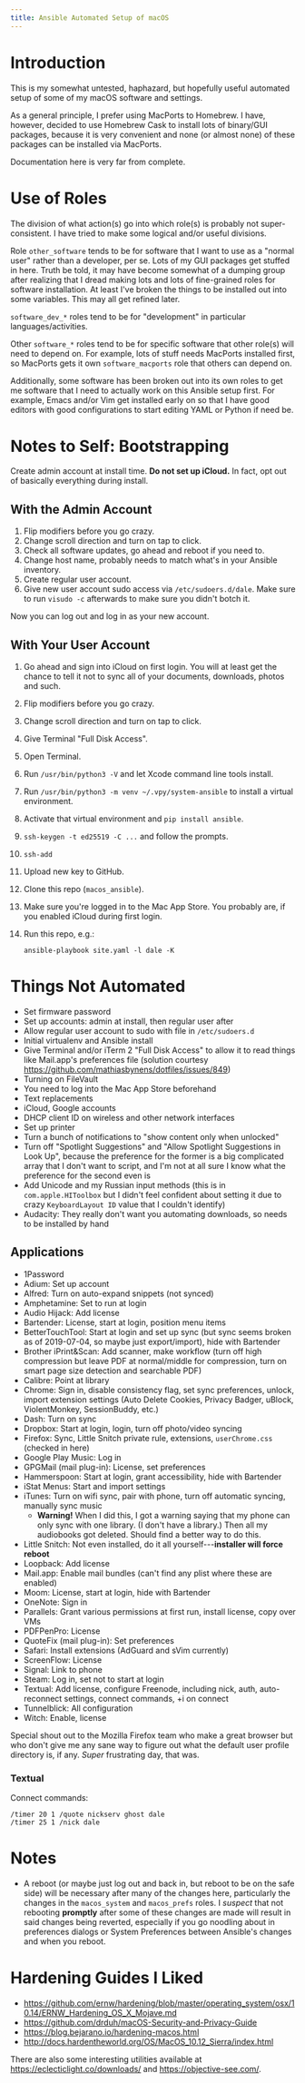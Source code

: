 ```yaml
---
title: Ansible Automated Setup of macOS
---
```


# Introduction

This is my somewhat untested, haphazard, but hopefully useful automated setup of some of my macOS software and settings.

As a general principle, I prefer using MacPorts to Homebrew.  I have, however, decided to use Homebrew Cask to install lots of binary/GUI packages, because it is very convenient and none (or almost none) of these packages can be installed via MacPorts.

Documentation here is very far from complete.


# Use of Roles

The division of what action(s) go into which role(s) is probably not super-consistent.  I have tried to make some logical and/or useful divisions.

Role `other_software` tends to be for software that I want to use as a "normal user" rather than a developer, per se.  Lots of my GUI packages get stuffed in here.  Truth be told, it may have become somewhat of a dumping group after realizing that I dread making lots and lots of fine-grained roles for software installation.  At least I've broken the things to be installed out into some variables.  This may all get refined later.

`software_dev_*` roles tend to be for "development" in particular languages/activities.

Other `software_*` roles tend to be for specific software that other role(s) will need to depend on.  For example, lots of stuff needs MacPorts installed first, so MacPorts gets it own `software_macports` role that others can depend on.

Additionally, some software has been broken out into its own roles to get me software that I need to actually work on this Ansible setup first.  For example, Emacs and/or Vim get installed early on so that I have good editors with good configurations to start editing YAML or Python if need be.


# Notes to Self: Bootstrapping

Create admin account at install time.  **Do not set up iCloud.**  In fact, opt out of basically everything during install.


## With the Admin Account

1. Flip modifiers before you go crazy.
2. Change scroll direction and turn on tap to click.
3. Check all software updates, go ahead and reboot if you need to.
4. Change host name, probably needs to match what's in your Ansible inventory.
5. Create regular user account.
6. Give new user account sudo access via `/etc/sudoers.d/dale`.  Make sure to run `visudo -c` afterwards to make sure you didn't botch it.

Now you can log out and log in as your new account.


## With Your User Account

1. Go ahead and sign into iCloud on first login.  You will at least get the chance to tell it not to sync all of your documents, downloads, photos and such.
2. Flip modifiers before you go crazy.
3. Change scroll direction and turn on tap to click.
4. Give Terminal "Full Disk Access".
5. Open Terminal.
6. Run `/usr/bin/python3 -V` and let Xcode command line tools install.
7. Run `/usr/bin/python3 -m venv ~/.vpy/system-ansible` to install a virtual environment.
8. Activate that virtual environment and `pip install ansible`.
9. `ssh-keygen -t ed25519 -C ...` and follow the prompts.
10. `ssh-add`
11. Upload new key to GitHub.
12. Clone this repo (`macos_ansible`).
13. Make sure you're logged in to the Mac App Store.  You probably are, if you enabled iCloud during first login.
14. Run this repo, e.g.:

        ansible-playbook site.yaml -l dale -K


# Things Not Automated

* Set firmware password
* Set up accounts: admin at install, then regular user after
* Allow regular user account to sudo with file in `/etc/sudoers.d`
* Initial virtualenv and Ansible install
* Give Terminal and/or iTerm 2 "Full Disk Access" to allow it to read things like Mail.app's preferences file (solution courtesy https://github.com/mathiasbynens/dotfiles/issues/849)
* Turning on FileVault
* You need to log into the Mac App Store beforehand
* Text replacements
* iCloud, Google accounts
* DHCP client ID on wireless and other network interfaces
* Set up printer
* Turn a bunch of notifications to "show content only when unlocked"
* Turn off "Spotlight Suggestions" and "Allow Spotlight Suggestions in Look Up", because the preference for the former is a big complicated array that I don't want to script, and I'm not at all sure I know what the preference for the second even is
* Add Unicode and my Russian input methods (this is in `com.apple.HIToolbox` but I didn't feel confident about setting it due to crazy `KeyboardLayout ID` value that I couldn't identify)
* Audacity: They really don't want you automating downloads, so needs to be installed by hand


## Applications

* 1Password
* Adium: Set up account
* Alfred: Turn on auto-expand snippets (not synced)
* Amphetamine: Set to run at login
* Audio Hijack: Add license
* Bartender: License, start at login, position menu items
* BetterTouchTool: Start at login and set up sync (but sync seems broken as of 2019-07-04, so maybe just export/import), hide with Bartender
* Brother iPrint&Scan: Add scanner, make workflow (turn off high compression but leave PDF at normal/middle for compression, turn on smart page size detection and searchable PDF)
* Calibre: Point at library
* Chrome: Sign in, disable consistency flag, set sync preferences, unlock, import extension settings (Auto Delete Cookies, Privacy Badger, uBlock, ViolentMonkey, SessionBuddy, etc.)
* Dash: Turn on sync
* Dropbox: Start at login, login, turn off photo/video syncing
* Firefox: Sync, Little Snitch private rule, extensions, `userChrome.css` (checked in here)
* Google Play Music: Log in
* GPGMail (mail plug-in): License, set preferences
* Hammerspoon: Start at login, grant accessibility, hide with Bartender
* iStat Menus: Start and import settings
* iTunes: Turn on wifi sync, pair with phone, turn off automatic syncing, manually sync music
  * **Warning!** When I did this, I got a warning saying that my phone can only sync with one library.  (I don't have a library.)  Then all my audiobooks got deleted.  Should find a better way to do this.
* Little Snitch: Not even installed, do it all yourself---**installer will force reboot**
* Loopback: Add license
* Mail.app: Enable mail bundles (can't find any plist where these are enabled)
* Moom: License, start at login, hide with Bartender
* OneNote: Sign in
* Parallels: Grant various permissions at first run, install license, copy over VMs
* PDFPenPro: License
* QuoteFix (mail plug-in): Set preferences
* Safari: Install extensions (AdGuard and sVim currently)
* ScreenFlow: License
* Signal: Link to phone
* Steam: Log in, set not to start at login
* Textual: Add license, configure Freenode, including nick, auth, auto-reconnect settings, connect commands, +i on connect
* Tunnelblick: All configuration
* Witch: Enable, license

Special shout out to the Mozilla Firefox team who make a great browser but who don't give me any sane way to figure out what the default user profile directory is, if any.  *Super* frustrating day, that was.


### Textual

Connect commands:

```
/timer 20 1 /quote nickserv ghost dale
/timer 25 1 /nick dale
```


# Notes

* A reboot (or maybe just log out and back in, but reboot to be on the safe side) will be necessary after many of the changes here, particularly the changes in the `macos_system` and `macos_prefs` roles.  I *suspect* that not rebooting **promptly** after some of these changes are made will result in said changes being reverted, especially if you go noodling about in preferences dialogs or System Preferences between Ansible's changes and when you reboot.


# Hardening Guides I Liked

* https://github.com/ernw/hardening/blob/master/operating_system/osx/10.14/ERNW_Hardening_OS_X_Mojave.md
* https://github.com/drduh/macOS-Security-and-Privacy-Guide
* https://blog.bejarano.io/hardening-macos.html
* http://docs.hardentheworld.org/OS/MacOS_10.12_Sierra/index.html

There are also some interesting utilities available at <https://eclecticlight.co/downloads/> and <https://objective-see.com/>.
